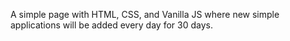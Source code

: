 A simple page with HTML, CSS, and Vanilla JS where new simple applications will be added every day for 30 days.
